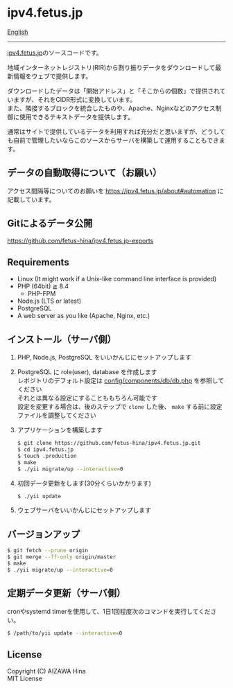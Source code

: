 # ipv4.fetus.jp

[English](README.en.md)

---

[ipv4.fetus.jp](https://ipv4.fetus.jp/)のソースコードです。

地域インターネットレジストリ(RIR)から割り振りデータをダウンロードして最新情報をウェブで提供します。

ダウンロードしたデータは「開始アドレス」と「そこからの個数」で提供されていますが、それをCIDR形式に変換しています。<br>
また、隣接するブロックを統合したものや、Apache、Nginxなどのアクセス制御に使用できるテキストデータを提供します。<br>

通常はサイトで提供しているデータを利用すれば充分だと思いますが、どうしても自前で管理したいならこのソースからサーバを構築して運用することもできます。


## データの自動取得について（お願い）

アクセス間隔等についてのお願いを https://ipv4.fetus.jp/about#automation に記載しています。


## Gitによるデータ公開

https://github.com/fetus-hina/ipv4.fetus.jp-exports


## Requirements

- Linux (It might work if a Unix-like command line interface is provided)
- PHP (64bit) ≧ 8.4
  - PHP-FPM
- Node.js (LTS or latest)
- PostgreSQL
- A web server as you like (Apache, Nginx, etc.)


## インストール（サーバ側）

1. PHP, Node.js, PostgreSQL をいいかんじにセットアップします

2. PostgreSQL に role(user), database を作成します  
   レポジトリのデフォルト設定は [config/components/db/db.php](https://github.com/fetus-hina/ipv4.fetus.jp/blob/master/config/components/db/db.php) を参照してください  
   それとは異なる設定にすることももちろん可能です  
   設定を変更する場合は、後のステップで `clone` した後、 `make` する前に設定ファイルを調整してください

3. アプリケーションを構築します
   ```bash
   $ git clone https://github.com/fetus-hina/ipv4.fetus.jp.git
   $ cd ipv4.fetus.jp
   $ touch .production
   $ make
   $ ./yii migrate/up --interactive=0
   ```

4. 初回データ更新をします(30分くらいかかります)  
   ```bash
   $ ./yii update
   ```

5. ウェブサーバをいいかんじにセットアップします


## バージョンアップ

```bash
$ git fetch --prune origin
$ git merge --ff-only origin/master
$ make
$ ./yii migrate/up --interactive=0
```


## 定期データ更新（サーバ側）

cronやsystemd timerを使用して、1日1回程度次のコマンドを実行してください。

```bash
$ /path/to/yii update --interactive=0
```

## License

Copyright (C) AIZAWA Hina  
MIT License
